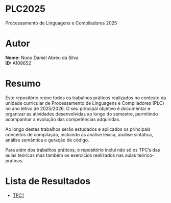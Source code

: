 # PLC2025
Processamento de Linguagens e Compiladores 2025
# Autor
**Nome:** Nuno Daniel Abreu da Silva  
**ID:** A108652  
# Resumo
Este repositório reúne todos os trabalhos práticos realizados no contexto da unidade curricular de Processamento de Linguagens e Compiladores (PLC) no ano letivo de 2025/2026. O seu principal objetivo é documentar e organizar as atividades desenvolvidas ao longo do semestre, permitindo acompanhar a evolução das competências adquiridas.  

Ao longo destes trabalhos serão estudados e aplicados os principais conceitos de compilação, incluindo as análise léxica, análise sintática, análise semântica e geração de código.

Para além dos trabalhos práticos, o repositório inclui não só os TPC’s das aulas teóricas mas também os exercícios realizados nas aulas teórico-práticas.
# Lista de Resultados
- [TPC1](TPC1)

